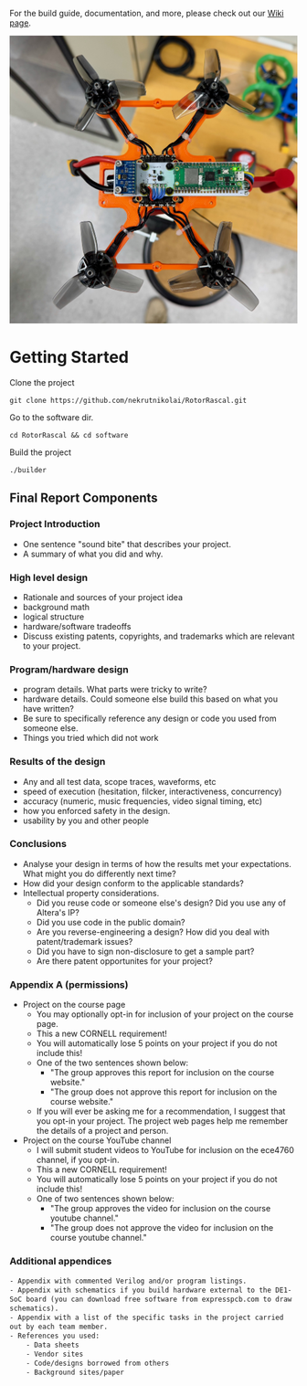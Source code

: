 For the build guide, documentation, and more, please check out our [Wiki page](https://github.com/cornellmotionstudio/JacksonDronev2/wiki).

<p align="center">
<img width="600" alt="Drone" src="figs/drone.jpeg">
</p>

# Getting Started

Clone the project
```
git clone https://github.com/nekrutnikolai/RotorRascal.git
```

Go to the software dir.
```
cd RotorRascal && cd software
```

Build the project

```
./builder
```

## Final Report Components

### Project Introduction
- One sentence "sound bite" that describes your project.
- A summary of what you did and why.

### High level design
- Rationale and sources of your project idea
- background math
- logical structure
- hardware/software tradeoffs
- Discuss existing patents, copyrights, and trademarks which are relevant to your project.

### Program/hardware design
- program details. What parts were tricky to write?
- hardware details. Could someone else build this based on what you have written?
- Be sure to specifically reference any design or code you used from someone else.
- Things you tried which did not work

### Results of the design
- Any and all test data, scope traces, waveforms, etc
- speed of execution (hesitation, filcker, interactiveness, concurrency)
- accuracy (numeric, music frequencies, video signal timing, etc)
- how you enforced safety in the design.
- usability by you and other people

### Conclusions
- Analyse your design in terms of how the results met your expectations. What might you do differently next time?
- How did your design conform to the applicable standards?
- Intellectual property considerations.
    - Did you reuse code or someone else's design? Did you use any of Altera's IP?
    - Did you use code in the public domain?
    - Are you reverse-engineering a design? How did you deal with patent/trademark issues?
    - Did you have to sign non-disclosure to get a sample part?
    - Are there patent opportunites for your project?

### Appendix A (permissions)
-  Project on the course page
    - You may optionally opt-in for inclusion of your project on the course page.
    - This a new CORNELL requirement!
    - You will automatically lose 5 points on your project if you do not include this!
    - One of the two sentences shown below:
        - "The group approves this report for inclusion on the course website."
        - "The group does not approve this report for inclusion on the course website."
    - If you will ever be asking me for a recommendation, I suggest that you opt-in your project. The project web pages help me remember the details of a project and person.
- Project on the course YouTube channel
    - I will submit student videos to YouTube for inclusion on the ece4760 channel, if you opt-in.
    - This a new CORNELL requirement!
    - You will automatically lose 5 points on your project if you do not include this!
    - One of two sentences shown below:
        - "The group approves the video for inclusion on the course youtube channel."
        - "The group does not approve the video for inclusion on the course youtube channel."

### Additional appendices
    - Appendix with commented Verilog and/or program listings.
    - Appendix with schematics if you build hardware external to the DE1-SoC board (you can download free software from expresspcb.com to draw schematics).
    - Appendix with a list of the specific tasks in the project carried out by each team member.
    - References you used:
        - Data sheets
        - Vendor sites
        - Code/designs borrowed from others
        - Background sites/paper


